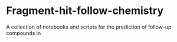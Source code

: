 # Fragment-hit-follow-chemistry
A collection of notebooks and scripts for the prediction of follow-up compounds in 
